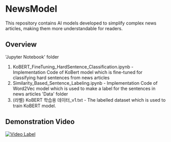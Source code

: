 # NewsModel
This repository contains AI models developed to simplify complex news articles, making them more understandable for readers.
## Overview
'Jupyter Notebook' folder
  1) KoBERT_FineTuning_HardSentence_Classification.ipynb - Implementation Code of KoBert model which is fine-tuned for classifying hard sentences from news articles
  2) Similarity_Based_Sentence_Labeling.ipynb - Implementation Code of Word2Vec model which is used to make a label for the sentences in news articles
'Data' folder
  1) (라벨) KoBERT 학습용 데이터_v1.txt - The labelled dataset which is used to train KoBERT model.
## Demonstration Video
[![Video Label](http://img.youtube.com/vi/rmYe9K8j9O4/0.jpg)](https://www.youtube.com/watch?v=rmYe9K8j9O4)



